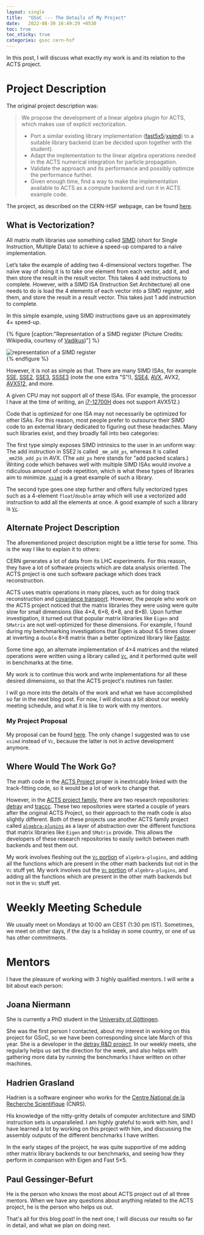 ```yaml
---
layout: single 
title:  "GSoC --- The Details of My Project"
date:   2022-08-30 16:49:29 +0530
toc: true
toc_sticky: true
categories: gsoc cern-hsf
---
```


In this post, I will discuss what exactly my work is and its relation to the ACTS project.

# Project Description

The original project description was:
> We propose the development of a linear algebra plugin for ACTS, which makes use of explicit vectorization.
>
> * Port a similar existing library implementation ([fast5x5](https://gitlab.in2p3.fr/CodeursIntensifs/Fast5x5/)/[xsimd](https://github.com/xtensor-stack/xsimd)) to a suitable library backend (can be decided upon together with the student).
> * Adapt the implementation to the linear algebra operations needed in the ACTS numerical integration for particle propagation.
> * Validate the approach and its performance and possibly optimize the performance further.
> * Given enough time, find a way to make the implementation available to ACTS as a compute backend and run it in ACTS example code.

The project, as described on the CERN-HSF webpage, can be found [here](https://hepsoftwarefoundation.org/gsoc/2022/proposal_Acts-vectorized-LA-backend.html).

## What is Vectorization?

All matrix math libraries use something called [SIMD](https://en.wikipedia.org/wiki/Single_instruction,_multiple_data) (short for Single Instruction, Multiple Data) to achieve a speed-up compared to a naïve implementation.

Let’s take the example of adding two 4-dimensional vectors together. The naïve way of doing it is to take one element from each vector, add it, and then store the result in the result vector. This takes 4 add instructions to complete. However, with a SIMD ISA (Instruction Set Architecture) all one needs to do is load the 4 elements of each vector into a SIMD register, add them, and store the result in a result vector. This takes just 1 add instruction to complete.

In this simple example, using SIMD instructions gave us an approximately 4× speed-up.

{% figure [caption:"Representation of a SIMD register (Picture Credits: Wikipedia, courtesy of [Vadikus](https://commons.wikimedia.org/w/index.php?title=User:Vadikus))"] %}
<div style="display: block; margin: auto;">
<img src="https://upload.wikimedia.org/wikipedia/commons/thumb/c/ce/SIMD2.svg/400px-SIMD2.svg.png" alt="representation of a SIMD register">
</div>
{% endfigure %}

However, it is not as simple as that. There are many SIMD ISAs, for example [SSE](https://en.wikipedia.org/wiki/Streaming_SIMD_Extensions), [SSE2](https://en.wikipedia.org/wiki/SSE2), [SSE3](https://en.wikipedia.org/wiki/SSE3), [SSSE3](https://en.wikipedia.org/wiki/SSSE3) (note the one extra "S"!), [SSE4](https://en.wikipedia.org/wiki/SSE4), [AVX](https://en.wikipedia.org/wiki/Advanced_Vector_Extensions), AVX2, [AVX512](https://en.wikipedia.org/wiki/AVX-512), and more.

A given CPU may not support all of these ISAs. (For example, the processor I have at the time of writing, an [i7-12700H](https://ark.intel.com/content/www/us/en/ark/products/132228/intel-core-i712700h-processor-24m-cache-up-to-4-70-ghz.html) does not support AVX512.)

Code that is optimized for one ISA may not necessarily be optimized for other ISAs. For this reason, most people prefer to outsource their SIMD code to an external library dedicated to figuring out these headaches. Many such libraries exist, and they broadly fall into two categories:

The first type simply exposes SIMD intrinsics to the user in an uniform way: The add instruction in SSE2 is called `_mm_add_ps`, whereas it is called `_mm256_add_ps` in AVX. (The `add_ps` here stands for "add packed scalars.) Writing code which behaves well with multiple SIMD ISAs would involve a ridiculous amount of code repetition, which is what these types of libraries aim to minimize. [`xsimd`](https://github.com/xtensor-stack/xsimd) is a great example of such a library.

The second type goes one step further and offers fully vectorized types such as a 4-element `float`/`double` array which will use a vectorized add instruction to add all the elements at once. A good example of such a library is [`Vc`](https://github.com/VcDevel/Vc).

## Alternate Project Description

The aforementioned project description might be a little terse for some. This is the way I like to explain it to others:

CERN generates a lot of data from its LHC experiments. For this reason, they have a lot of software projects which are data analysis oriented. The ACTS project is one such software package which does track reconstruction.

ACTS uses matrix operations in many places, such as for doing track reconstruction and [covariance transport](https://acts.readthedocs.io/en/latest/tracking.html#covariance-transport). However, the people who work on the ACTS project noticed that the matrix libraries they were using were quite slow for small dimensions (like 4×4, 6×6, 6×8, and 8×8). Upon further investigation, it turned out that popular matrix libraries like `Eigen` and `SMatrix` are not well-optimized for these dimensions. For example, I found during my benchmarking investigations that Eigen is about 6.5 times slower at inverting a `double` 8×8 matrix than a better optimized library like [Fastor](https://github.com/romeric/Fastor).

Some time ago, an alternate implementation of 4×4 matrices and the related operations were written using a library called [`Vc`](https://github.com/VcDevel/Vc), and it performed quite well in benchmarks at the time.

My work is to continue this work and write implementations for all these desired dimensions, so that the ACTS project's routines run faster.

I will go more into the details of the work and what we have accomplished so far in the next blog post. For now, I will discuss a bit about our weekly meeting schedule, and what it is like to work with my mentors.

### My Project Proposal

My proposal can be found [here](https://docs.google.com/document/d/1Ick3iDF_2bGbLiR-ZDGWnk06rrP64JBQG8Et4TccxRs/edit?usp=sharing). The only change I suggested was to use `xsimd` instead of `Vc`, because the latter is not in active development anymore.

## Where Would The Work Go?

The math code in the [ACTS Project](https://github.com/acts-project/acts) proper is inextricably linked with the track-fitting code, so it would be a lot of work to change that.

However, in the [ACTS project family](https://github.com/acts-project), there are two research repositories: [detray](https://github.com/acts-project/detray) and [traccc](https://github.com/acts-project/traccc). These two repositories were started a couple of years after the original ACTS Project, so their approach to the math code is also slightly different. Both of these projects use another ACTS family project called [`algebra-plugins`](https://github.com/acts-project/algebra-plugins) as a layer of abstraction over the different functions that matrix libraries like `Eigen` and `SMatrix` provide. This allows the developers of these research repositories to easily switch between math backends and test them out.

My work involves fleshing out the [`Vc` portion](https://github.com/acts-project/algebra-plugins/tree/71ea1e814fae3020feedf6389c89a4ffac591bae/math/vc) of `algebra-plugins`, and adding all the functions which are present in the other math backends but not in the `Vc` stuff yet.
My work involves out the [`Vc` portion](https://github.com/acts-project/algebra-plugins/tree/71ea1e814fae3020feedf6389c89a4ffac591bae/math/vc) of `algebra-plugins`, and adding all the functions which are present in the other math backends but not in the `Vc` stuff yet.

# Weekly Meeting Schedule

We usually meet on Mondays at 10:00 am CEST (1:30 pm IST). Sometimes, we meet on other days, if the day is a holiday in some country, or one of us has other commitments.

# Mentors

I have the pleasure of working with 3 highly qualified mentors. I will write a bit about each person:

## Joana Niermann

She is currently a PhD student in the [University of Göttingen](https://www.uni-goettingen.de/en/1.html).

She was the first person I contacted, about my interest in working on this project for GSoC, so we have been corresponding since late March of this year. She is a developer in the [detray R&D project](https://github.com/acts-project/detray). In our weekly meets, she regularly helps us set the direction for the week, and also helps with gathering more data by running the benchmarks I have written on other machines.

## Hadrien Grasland

Hadrien is a software engineer who works for the [Centre National de la Recherche Scientifique](https://www.cnrs.fr/en) (CNRS).

His knowledge of the nitty-gritty details of computer architecture and SIMD instruction sets is unparalleled. I am highly grateful to work with him, and I have learned a lot by working on this project with him, and discussing the assembly outputs of the different benchmarks I have written.

In the early stages of the project, he was quite supportive of me adding other matrix library backends to our benchmarks, and seeing how they perform in comparison with Eigen and Fast 5×5.

## Paul Gessinger-Befurt

He is the person who knows the most about ACTS project out of all three mentors. When we have any questions about anything related to the ACTS project, he is the person who helps us out.

That's all for this blog post! In the next one, I will discuss our results so far in detail, and what we plan on doing next.
